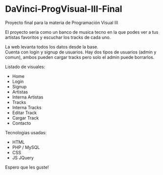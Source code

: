 # DaVinci-ProgVisual-III-Final
Proyecto final para la materia de Programación Visual III

El proyecto seria como un banco de musica tecno en la que podes ver a tus artistas favoritos y escuchar los tracks de cada uno.

La web levanta todos los datos desde la base.
<br>
Cuenta con login y signup de usuarios. Hay dos tipos de usuarios (admin y comun), ambos pueden cargar tracks pero solo el admin puede borrarlos.

Listado de visuales:
<ul>
  <li>Home</li>
  <li>Login</li>
  <li>Signup</li>
  <li>Artistas</li>
  <li>Interna Artistas</li>
  <li>Tracks</li>
  <li>Interna Tracks</li>
  <li>Editar Track</li>
  <li>Cargar Track</li>
  <li>Contacto</li>
</ul>

Tecnologias usadas:
<ul>
  <li>HTML</li>
  <li>PHP / MySQL</li>
  <li>CSS</li>
  <li>JS JQuery</li>
</ul>

Espero que les guste!
